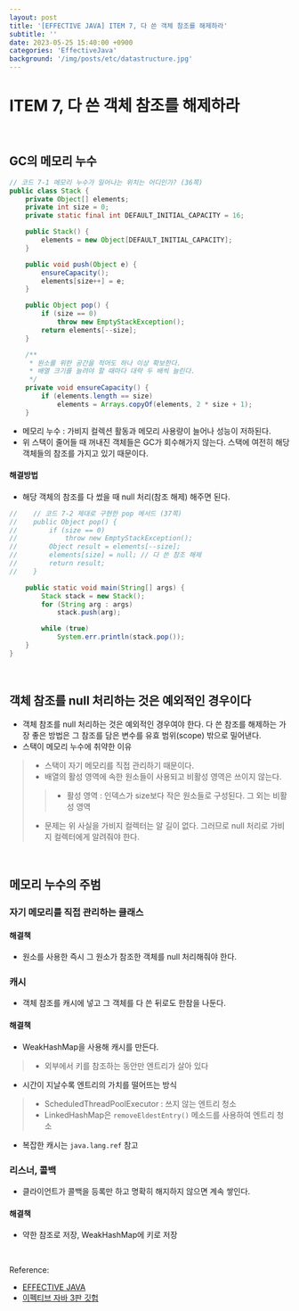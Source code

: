```yaml
---
layout: post
title: '[EFFECTIVE JAVA] ITEM 7, 다 쓴 객체 참조를 해제하라'
subtitle: ''
date: 2023-05-25 15:40:00 +0900
categories: 'EffectiveJava'
background: '/img/posts/etc/datastructure.jpg'
---
```


# ITEM 7, 다 쓴 객체 참조를 해제하라

<br>

## GC의 메모리 누수

```java
// 코드 7-1 메모리 누수가 일어나는 위치는 어디인가? (36쪽)
public class Stack {
    private Object[] elements;
    private int size = 0;
    private static final int DEFAULT_INITIAL_CAPACITY = 16;

    public Stack() {
        elements = new Object[DEFAULT_INITIAL_CAPACITY];
    }

    public void push(Object e) {
        ensureCapacity();
        elements[size++] = e;
    }

    public Object pop() {
        if (size == 0)
            throw new EmptyStackException();
        return elements[--size];
    }

    /**
     * 원소를 위한 공간을 적어도 하나 이상 확보한다.
     * 배열 크기를 늘려야 할 때마다 대략 두 배씩 늘린다.
     */
    private void ensureCapacity() {
        if (elements.length == size)
            elements = Arrays.copyOf(elements, 2 * size + 1);
    }
```

- 메모리 누수 : 가비지 컬렉션 활동과 메모리 사용량이 늘어나 성능이 저하된다. 
- 위 스택이 줄어들 때 꺼내진 객체들은 GC가 회수해가지 않는다. 스택에 여전히 해당 객체들의 참조를 가지고 있기 때문이다. 

#### 해결방법
- 해당 객체의 참조를 다 썼을 때 null 처리(참조 해제) 해주면 된다. 

```java
//    // 코드 7-2 제대로 구현한 pop 메서드 (37쪽)
//    public Object pop() {
//        if (size == 0)
//            throw new EmptyStackException();
//        Object result = elements[--size];
//        elements[size] = null; // 다 쓴 참조 해제
//        return result;
//    }

    public static void main(String[] args) {
        Stack stack = new Stack();
        for (String arg : args)
            stack.push(arg);

        while (true)
            System.err.println(stack.pop());
    }
}
```

<br>

## 객체 참조를 null 처리하는 것은 예외적인 경우이다
- 객체 참조를 null 처리하는 것은 예외적인 경우여야 한다. 다 쓴 참조를 해제하는 가장 좋은 방법은 그 참조를 담은 변수를 유효 범위(scope) 밖으로 밀어낸다.
- 스택이 메모리 누수에 취약한 이유
> - 스택이 자기 메모리를 직접 관리하기 때문이다.
> - 배열의 활성 영역에 속한 원소들이 사용되고 비활성 영역은 쓰이지 않는다.
> >  - 활성 영역 : 인덱스가 size보다 작은 원소들로 구성된다. 그 외는 비활성 영역
> - 문제는 위 사실을 가비지 컬렉터는 알 길이 없다. 그러므로 null 처리로 가비지 컬렉터에게 알려줘야 한다. 

<br>

## 메모리 누수의 주범

### 자기 메모리를 직접 관리하는 클래스

#### 해결책

- 원소를 사용한 즉시 그 원소가 참조한 객체를 null 처리해줘야 한다.

### 캐시

- 객체 참조를 캐시에 넣고 그 객체를 다 쓴 뒤로도 한참을 나둔다.

#### 해결책
- WeakHashMap을 사용해 캐시를 만든다. 
> - 외부에서 키를 참조하는 동안만 엔트리가 살아 있다
- 시간이 지날수록 엔트리의 가치를 떨어뜨는 방식 
> - ScheduledThreadPoolExecutor : 쓰지 않는 엔트리 청소
> - LinkedHashMap은 `removeEldestEntry()` 메소드를 사용하여 엔트리 청소
- 복잡한 캐시는 `java.lang.ref` 참고

### 리스너, 콜백

- 클라이언트가 콜백을 등록만 하고 명확히 해지하지 않으면 계속 쌓인다. 

#### 해결책

- 약한 참조로 저장, WeakHashMap에 키로 저장


<br>

Reference:

- [EFFECTIVE JAVA](https://front.wemakeprice.com/product/121854081?search_keyword=%25EC%259D%25B4%25ED%258E%2599%25ED%258B%25B0%25EB%25B8%258C%2520%25EC%259E%2590%25EB%25B0%2594&_service=5&_no=1)
- [이펙티브 자바 3판 깃헙](https://github.com/WegraLee/effective-java-3e-source-code)